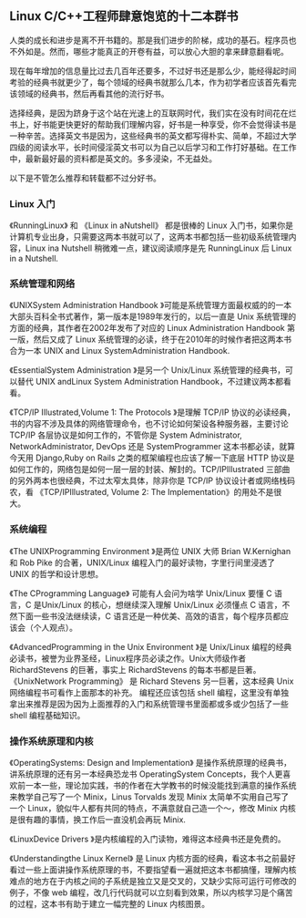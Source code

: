 ## Linux C/C++工程师肆意饱览的十二本群书
人类的成长和进步是离不开书籍的。那是我们进步的阶梯，成功的基石。程序员也不外如是。然而，哪些才能真正的开卷有益，可以放心大胆的拿来肆意翻看呢。

现在每年增加的信息量比过去几百年还要多，不过好书还是那么少，能经得起时间考验的经典书就更少了，每个领域的经典书就那么几本，作为初学者应该首先看完该领域的经典书，然后再看其他的流行好书。

选择经典，是因为跻身于这个站在光速上的互联网时代，我们实在没有时间花在烂书上，好书能更快更好的帮助我们理解内容，好书是一种享受，你不会觉得读书是一种辛苦。选择英文书是因为，这些经典书的英文都写得朴实、简单，不超过大学四级的阅读水平，长时间侵淫英文书可以为自己以后学习和工作打好基础。在工作中，最新最好最的资料都是英文的。多多浸染，不无益处。

以下是不管怎么推荐和转载都不过分好书。

### Linux 入门

《RunningLinux》 和 《Linux in aNutshell》 都是很棒的 Linux 入门书，如果你是计算机专业出身，只需要这两本书就可以了，这两本书都包括一些初级系统管理内容，Linux ina Nutshell 稍微难一点，建议阅读顺序是先 RunningLinux 后 Linux in a Nutshell.

### 系统管理和网络

《UNIXSystem Administration Handbook 》可能是系统管理方面最权威的的一本大部头百科全书式著作，第一版本是1989年发行的，以后一直是 Unix 系统管理的方面的经典，其作者在2002年发布了对应的 Linux Administration Handbook 第一版，然后又成了 Linux 系统管理的必读，终于在2010年的时候作者把这两本书合为一本 UNIX and Linux SystemAdministration Handbook.

《EssentialSystem Administration 》是另一个 Unix/Linux 系统管理的经典书，可以替代 UNIX andLinux System Administration Handbook，不过建议两本都看看。

《TCP/IP Illustrated,Volume 1: The Protocols 》是理解 TCP/IP 协议的必读经典，书的内容不涉及具体的网络管理命令，也不讨论如何架设各种服务器，主要讨论 TCP/IP 各层协议是如何工作的，不管你是 System Administrator, NetworkAdministrator, DevOps 还是 SystemProgrammer 这本书都必读，就算今天用 Django,Ruby on Rails 之类的框架编程也应该了解一下底层 HTTP 协议是如何工作的，网络包是如何一层一层的封装、解封的。TCP/IPIllustrated 三部曲的另外两本也很经典，不过太窄太具体，除非你是 TCP/IP 协议设计者或网络栈码农，看 《TCP/IPIllustrated, Volume 2: The Implementation》的用处不是很大。

### 系统编程

《The UNIXProgramming Environment 》是两位 UNIX 大师 Brian W.Kernighan 和 Rob Pike 的合著，UNIX/Linux 编程入门的最好读物，字里行间里浸透了 UNIX 的哲学和设计思想。

《The CProgramming Language》 可能有人会问为啥学 Unix/Linux 要懂 C 语言，C 是Unix/Linux 的核心，想继续深入理解 Unix/Linux 必须懂点 C 语言，不然下面一些书没法继续读，C 语言还是一种优美、高效的语言，每个程序员都应该会（个人观点）。

《AdvancedProgramming in the Unix Environment 》是 Unix/Linux 编程的经典必读书，被誉为业界圣经，Linux程序员必读之作。Unix大师级作者 RichardStevens 的巨著，事实上 RichardStevens 的每本书都是巨著。
《UnixNetwork Programming》 是 Richard Stevens 另一巨著，这本经典 Unix 网络编程书可看作上面那本的补充。
编程还应该包括 shell 编程，这里没有单独拿出来推荐是因为因为上面推荐的入门和系统管理书里面都或多或少包括了一些 shell 编程基础知识。

### 操作系统原理和内核

《OperatingSystems: Design and Implementation》 是操作系统原理的经典书，讲系统原理的还有另一本经典恐龙书 OperatingSystem Concepts，我个人更喜欢前一本一些，理论加实践，书的作者在大学教书的时候没能找到满意的操作系统来教学自己写了一个 Minix，Linus Torvalds 发现 Minix 太简单不实用自己写了一个 Linux，貌似牛人都有共同的特点，不满意就自己造一个～，修改 Minix 内核是很有趣的事情，换工作后一直没机会再玩 Minix.

《LinuxDevice Drivers 》是内核编程的入门读物，难得这本经典书还是免费的。

《Understandingthe Linux Kernel》 是 Linux 内核方面的经典，看这本书之前最好看过一些上面讲操作系统原理的书，不要指望看一遍就把这本书都搞懂，理解内核难点的地方在于内核之间的子系统是独立又是交叉的，又缺少实际可运行可修改的例子，不像 web 编程，改几行代码就可以立刻看到效果，所以内核学习是个痛苦的过程，这本书有助于建立一幅完整的 Linux 内核图景。